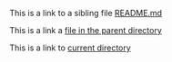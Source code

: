 This is a link to a sibling file [README.md](./README.md)

This is a link a [file in the parent directory](../README.md)

This is a link to [current directory](../content)
